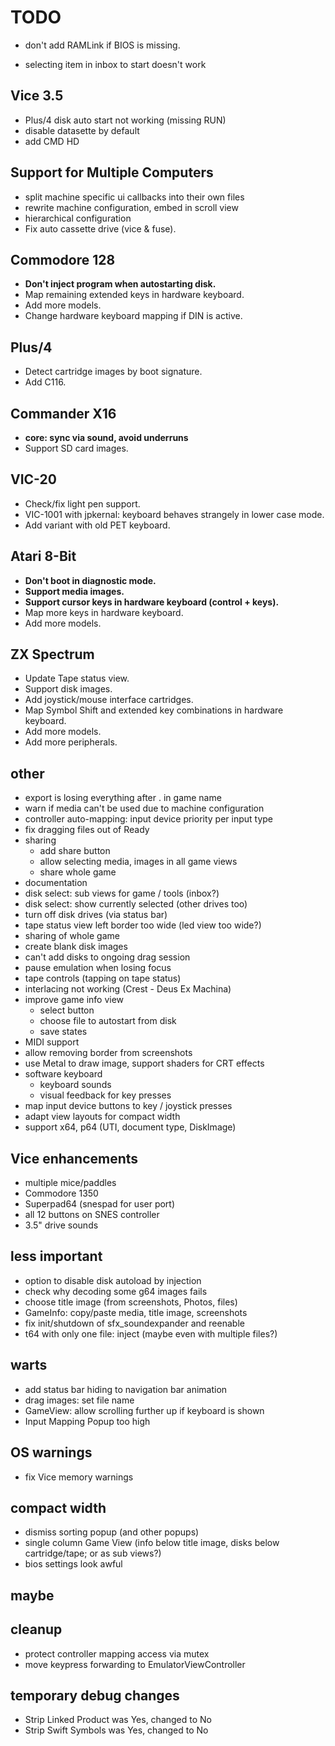 #  TODO

- don't add RAMLink if BIOS is missing.

- selecting item in inbox to start doesn't work

## Vice 3.5

- Plus/4 disk auto start not working (missing RUN)
- disable datasette by default
- add CMD HD

## Support for Multiple Computers

- split machine specific ui callbacks into their own files
- rewrite machine configuration, embed in scroll view
- hierarchical configuration
- Fix auto cassette drive (vice & fuse).

## Commodore 128

- **Don't inject program when autostarting disk.**
- Map remaining extended keys in hardware keyboard.
- Add more models.
- Change hardware keyboard mapping if DIN is active.

## Plus/4

- Detect cartridge images by boot signature.
- Add C116.

## Commander X16

- **core: sync via sound, avoid underruns**
- Support SD card images.

## VIC-20

- Check/fix light pen support.
- VIC-1001 with jpkernal: keyboard behaves strangely in lower case mode.
- Add variant with old PET keyboard.

## Atari 8-Bit

- **Don't boot in diagnostic mode.**
- **Support media images.**
- **Support cursor keys in hardware keyboard (control + keys).**
- Map more keys in hardware keyboard.
- Add more models.

## ZX Spectrum

- Update Tape status view.
- Support disk images.
- Add joystick/mouse interface cartridges.
- Map Symbol Shift and extended key combinations in hardware keyboard.
- Add more models.
- Add more peripherals.


## other

- export is losing everything after . in game name
- warn if media can't be used due to machine configuration
- controller auto-mapping: input device priority per input type
- fix dragging files out of Ready
- sharing
  - add share button
  - allow selecting media, images in all game views
  - share whole game
- documentation
- disk select: sub views for game / tools (inbox?)
- disk select: show currently selected (other drives too)
- turn off disk drives (via status bar)
- tape status view left border too wide (led view too wide?)
- sharing of whole game
- create blank disk images
- can't add disks to ongoing drag session
- pause emulation when losing focus
- tape controls (tapping on tape status)
- interlacing not working (Crest - Deus Ex Machina)
- improve game info view
    - select button
    - choose file to autostart from disk
    - save states
- MIDI support
- allow removing border from screenshots
- use Metal to draw image, support shaders for CRT effects
- software keyboard
    - keyboard sounds
    - visual feedback for key presses
- map input device buttons to key / joystick presses
- adapt view layouts for compact width
- support x64, p64 (UTI, document type, DiskImage)

## Vice enhancements

- multiple mice/paddles
- Commodore 1350
- Superpad64 (snespad for user port)
- all 12 buttons on SNES controller
- 3.5" drive sounds

## less important

- option to disable disk autoload by injection
- check why decoding some g64 images fails
- choose title image (from screenshots, Photos, files)
- GameInfo: copy/paste media, title image, screenshots
- fix init/shutdown of sfx_soundexpander and reenable
- t64 with only one file: inject (maybe even with multiple files?)

## warts

- add status bar hiding to navigation bar animation
- drag images: set file name
- GameView: allow scrolling further up if keyboard is shown
- Input Mapping Popup too high

## OS warnings

- fix Vice memory warnings

## compact width

- dismiss sorting popup (and other popups)
- single column Game View (info below title image, disks below cartridge/tape; or as sub views?)
- bios settings look awful

## maybe


## cleanup

- protect controller mapping access via mutex
- move keypress forwarding to EmulatorViewController

## temporary debug changes

- Strip Linked Product was Yes, changed to No
- Strip Swift Symbols was Yes, changed to No
